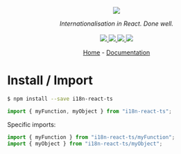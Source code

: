 <p align="center">
    <img src="https://user-images.githubusercontent.com/6702424/80216211-00ef5280-863e-11ea-81de-59f3a3d4b8e4.png">  
</p>
<p align="center">
    <i>Internationalisation in React. Done well.</i>
    <br>
    <br>
    <a href="https://github.com/garronej/i18n-react-ts/actions">
      <img src="https://github.com/garronej/i18n-react-ts/workflows/ci/badge.svg?branch=main">
    </a>
    <a href="https://bundlephobia.com/package/i18n-react-ts">
      <img src="https://img.shields.io/bundlephobia/minzip/i18n-react-ts">
    </a>
    <a href="https://www.npmjs.com/package/i18n-react-ts">
      <img src="https://img.shields.io/npm/dw/i18n-react-ts">
    </a>
    <a href="https://github.com/garronej/i18n-react-ts/blob/main/LICENSE">
      <img src="https://img.shields.io/npm/l/i18n-react-ts">
    </a>
</p>
<p align="center">
  <a href="https://github.com/garronej/i18n-react-ts">Home</a>
  -
  <a href="https://github.com/garronej/i18n-react-ts">Documentation</a>
</p>

# Install / Import

```bash
$ npm install --save i18n-react-ts
```

```typescript
import { myFunction, myObject } from "i18n-react-ts";
```

Specific imports:

```typescript
import { myFunction } from "i18n-react-ts/myFunction";
import { myObject } from "i18n-react-ts/myObject";
```
